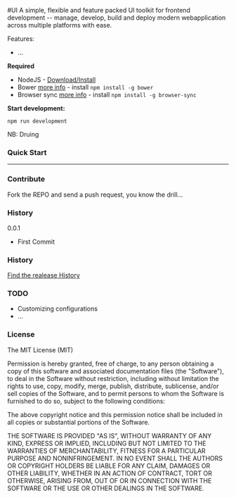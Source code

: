 #UI
A simple, flexible and feature packed UI toolkit for frontend development -- manage, develop, build and deploy modern webapplication across multiple platforms with ease.

Features:

* ...


__Required__

* NodeJS - [Download/Install](https://nodejs.org/)
* Bower [more info](http://bower.io/)  - install `npm install -g bower`
* Browser sync [more info](http://www.browsersync.io/) - install `npm install -g browser-sync`

__Start development:__

`npm run development`

NB: Druing 

### Quick Start
----------------

### Contribute

Fork the REPO and send a push request, you know the drill...

### History

0.0.1

- First Commit

### History

[Find the realease History](http://github.com/shawnsandy)

### TODO

- Customizing configurations
- ...

### License

The MIT License (MIT)

Permission is hereby granted, free of charge, to any person obtaining a copy of this software and associated documentation files (the "Software"), to deal in the Software without restriction, including without limitation the rights to use, copy, modify, merge, publish, distribute, sublicense, and/or sell copies of the Software, and to permit persons to whom the Software is furnished to do so, subject to the following conditions:

The above copyright notice and this permission notice shall be included in all copies or substantial portions of the Software.

THE SOFTWARE IS PROVIDED "AS IS", WITHOUT WARRANTY OF ANY KIND, EXPRESS OR IMPLIED, INCLUDING BUT NOT LIMITED TO THE WARRANTIES OF MERCHANTABILITY, FITNESS FOR A PARTICULAR PURPOSE AND NONINFRINGEMENT. IN NO EVENT SHALL THE AUTHORS OR COPYRIGHT HOLDERS BE LIABLE FOR ANY CLAIM, DAMAGES OR OTHER LIABILITY, WHETHER IN AN ACTION OF CONTRACT, TORT OR OTHERWISE, ARISING FROM, OUT OF OR IN CONNECTION WITH THE SOFTWARE OR THE USE OR OTHER DEALINGS IN THE SOFTWARE.


